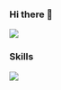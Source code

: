 ### Hi there 👋

<img src="https://capsule-render.vercel.app/api?type=Venom&color=fffefe&height=300&section=header&text=JIHoon&fontColor=auto%20render&fontSize=90" />

### Skills
<img src="https://img.shields.io/badge/logo-javascript-blue?logo=javascript&logoColor=white"/>
